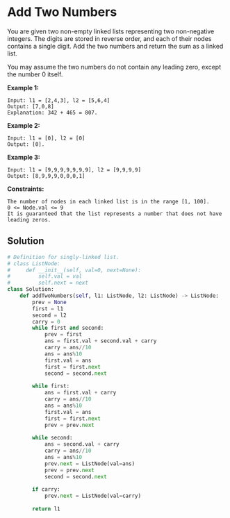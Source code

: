 <h1>Add Two Numbers</h1>

<p>
You are given two non-empty linked lists representing two non-negative integers. The digits are stored in reverse order, and each of their nodes contains a single digit. Add the two numbers and return the sum as a linked list.

You may assume the two numbers do not contain any leading zero, except the number 0 itself.

</p>

<b>Example 1:</b>

    Input: l1 = [2,4,3], l2 = [5,6,4]
    Output: [7,0,8]
    Explanation: 342 + 465 = 807.
  
<b>Example 2:</b>

    Input: l1 = [0], l2 = [0]
    Output: [0].
    
 <b>Example 3:</b>
 
    Input: l1 = [9,9,9,9,9,9,9], l2 = [9,9,9,9]
    Output: [8,9,9,9,0,0,0,1]
 
<b>Constraints:</b>

    The number of nodes in each linked list is in the range [1, 100].
    0 <= Node.val <= 9
    It is guaranteed that the list represents a number that does not have leading zeros.


<h2>Solution</h2>

```python
# Definition for singly-linked list.
# class ListNode:
#     def __init__(self, val=0, next=None):
#         self.val = val
#         self.next = next
class Solution:
    def addTwoNumbers(self, l1: ListNode, l2: ListNode) -> ListNode:
        prev = None
        first = l1
        second = l2
        carry = 0
        while first and second:
            prev = first
            ans = first.val + second.val + carry
            carry = ans//10
            ans = ans%10
            first.val = ans
            first = first.next
            second = second.next
            
        while first:
            ans = first.val + carry
            carry = ans//10
            ans = ans%10
            first.val = ans
            first = first.next
            prev = prev.next
            
        while second:
            ans = second.val + carry
            carry = ans//10
            ans = ans%10
            prev.next = ListNode(val=ans)
            prev = prev.next
            second = second.next
        
        if carry:
            prev.next = ListNode(val=carry)
            
        return l1
```
